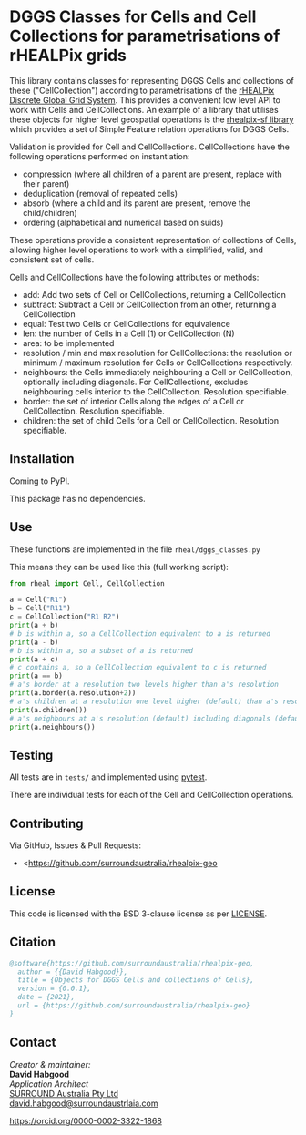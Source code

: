# DGGS Classes for Cells and Cell Collections for parametrisations of rHEALPix grids

This library contains classes for representing DGGS Cells and collections of these ("CellCollection") according to parametrisations of the [rHEALPix Discrete Global Grid System](https://iopscience.iop.org/article/10.1088/1755-1315/34/1/012012/pdf).
This provides a convenient low level API to work with Cells and CellCollections. An example of a library that utilises these objects for higher level geospatial operations is the [rhealpix-sf library](https://github.com/surroundaustralia/rhealpix) which provides a set of Simple Feature relation operations for DGGS Cells.  
  
Validation is provided for Cell and CellCollections.
CellCollections have the following operations performed on instantiation: 
- compression (where all children of a parent are present, replace with their parent)  
- deduplication (removal of repeated cells)  
- absorb (where a child and its parent are present, remove the child/children)  
- ordering (alphabetical and numerical based on suids)  

These operations provide a consistent representation of collections of Cells, allowing higher level operations to work with a simplified, valid, and consistent set of cells. 

Cells and CellCollections have the following attributes or methods:
- add: Add two sets of Cell or CellCollections, returning a CellCollection  
- subtract: Subtract a Cell or CellCollection from an other, returning a CellCollection  
- equal: Test two Cells or CellCollections for equivalence  
- len: the number of Cells in a Cell (1) or CellCollection (N)  
- area: to be implemented
- resolution / min and max resolution for CellCollections: the resolution or minimum / maximum resolution for Cells or CellCollections respectively.  
- neighbours: the Cells immediately neighbouring a Cell or CellCollection, optionally including diagonals. For CellCollections, excludes neighbouring cells interior to the CellCollection. Resolution specifiable.  
- border: the set of interior Cells along the edges of a Cell or CellCollection. Resolution specifiable.  
- children: the set of child Cells for a Cell or CellCollection. Resolution specifiable. 

## Installation 
Coming to PyPI.

This package has no dependencies.

## Use
These functions are implemented in the file `rheal/dggs_classes.py`

This means they can be used like this (full working script):

```python
from rheal import Cell, CellCollection

a = Cell("R1")
b = Cell("R11")
c = CellCollection("R1 R2")
print(a + b)
# b is within a, so a CellCollection equivalent to a is returned
print(a - b)
# b is within a, so a subset of a is returned
print(a + c)
# c contains a, so a CellCollection equivalent to c is returned 
print(a == b)
# a's border at a resolution two levels higher than a's resolution
print(a.border(a.resolution+2))
# a's children at a resolution one level higher (default) than a's resolution
print(a.children())
# a's neighbours at a's resolution (default) including diagonals (default). Note only 7 neighbours due to the shape of the north hemisphere cell.
print(a.neighbours())
```

## Testing
All tests are in `tests/` and implemented using [pytest](https://docs.pytest.org/en/6.2.x/).

There are individual tests for each of the Cell and CellCollection operations. 

## Contributing
Via GitHub, Issues & Pull Requests: 

* <https://github.com/surroundaustralia/rhealpix-geo

## License
This code is licensed with the BSD 3-clause license as per [LICENSE](LICENSE).

## Citation
```bibtex
@software{https://github.com/surroundaustralia/rhealpix-geo,
  author = {{David Habgood}},
  title = {Objects for DGGS Cells and collections of Cells},
  version = {0.0.1},
  date = {2021},
  url = {https://github.com/surroundaustralia/rhealpix-geo}
}
```

## Contact
_Creator & maintainer:_  
**David Habgood**  
_Application Architect_  
[SURROUND Australia Pty Ltd](https://surroundaustralia.com)  
<david.habgood@surroundaustrlaia.com>  

https://orcid.org/0000-0002-3322-1868

